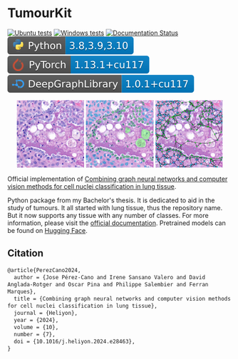 # TumourKit
[![Ubuntu tests](https://github.com/Jerry-Master/lung-tumour-study/actions/workflows/pytest-ubuntu.yml/badge.svg)](https://github.com/Jerry-Master/lung-tumour-study/actions/workflows/pytest-ubuntu.yml) [![Windows tests](https://github.com/Jerry-Master/lung-tumour-study/actions/workflows/pytest-windows.yml/badge.svg)](https://github.com/Jerry-Master/lung-tumour-study/actions/workflows/pytest-windows.yml) [![Documentation Status](https://readthedocs.org/projects/lung-tumour-study/badge/?version=latest)](https://lung-tumour-study.readthedocs.io/en/latest/?badge=latest) [![pyversion](https://raw.githubusercontent.com/Jerry-Master/badges/main/py_versions.svg)](https://www.python.org/) [![torchversion](https://raw.githubusercontent.com/Jerry-Master/badges/main/torch_version.svg)](https://pytorch.org/) [![dglversion](https://raw.githubusercontent.com/Jerry-Master/badges/main/dgl-1.0.1.svg)](https://www.dgl.ai/)

<p align="middle">
  <img src="https://raw.githubusercontent.com/Jerry-Master/lung-tumour-study/main/docs/source/imgs/example.png" width="30%" />
  <img src="https://raw.githubusercontent.com/Jerry-Master/lung-tumour-study/main/docs/source/imgs/overlay.png" width="30%" /> 
  <img src="https://raw.githubusercontent.com/Jerry-Master/lung-tumour-study/main/docs/source/imgs/graph-overlay.png" width="30%" />
</p>

Official implementation of [Combining graph neural networks and computer vision methods for cell nuclei classification in lung tissue](https://doi.org/10.1016/j.heliyon.2024.e28463).

Python package from my Bachelor's thesis. It is dedicated to aid in the study of tumours. It all started with lung tissue, thus the repository name. But it now supports any tissue with any number of classes. For more information, please visit the [official documentation](https://lung-tumour-study.readthedocs.io/en/latest/index.html). Pretrained models can be found on [Hugging Face](https://huggingface.co/Jerry-Master/Hovernet-plus-Graphs).

## Citation

```
@article{PerezCano2024,
  author = {Jose Pérez-Cano and Irene Sansano Valero and David Anglada-Rotger and Oscar Pina and Philippe Salembier and Ferran Marques},
  title = {Combining graph neural networks and computer vision methods for cell nuclei classification in lung tissue},
  journal = {Heliyon},
  year = {2024},
  volume = {10},
  number = {7},
  doi = {10.1016/j.heliyon.2024.e28463},
}
```


